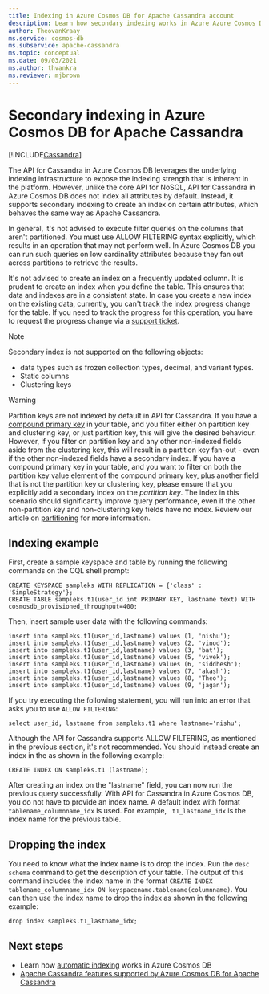 ```yaml
---
title: Indexing in Azure Cosmos DB for Apache Cassandra account
description: Learn how secondary indexing works in Azure Azure Cosmos DB for Apache Cassandra account.
author: TheovanKraay
ms.service: cosmos-db
ms.subservice: apache-cassandra
ms.topic: conceptual
ms.date: 09/03/2021
ms.author: thvankra
ms.reviewer: mjbrown
---
```


# Secondary indexing in Azure Cosmos DB for Apache Cassandra
[!INCLUDE[Cassandra](../includes/appliesto-cassandra.md)]

The API for Cassandra in Azure Cosmos DB leverages the underlying indexing infrastructure to expose the indexing strength that is inherent in the platform. However, unlike the core API for NoSQL, API for Cassandra in Azure Cosmos DB does not index all attributes by default. Instead, it supports secondary indexing to create an index on certain attributes, which behaves the same way as Apache Cassandra.  

In general, it's not advised to execute filter queries on the columns that aren't partitioned. You must use ALLOW FILTERING syntax explicitly, which results in an operation that may not perform well. In Azure Cosmos DB you can run such queries on low cardinality attributes because they fan out across partitions to retrieve the results.

It's not advised to create an index on a frequently updated column. It is prudent to create an index when you define the table. This ensures that data and indexes are in a consistent state. In case you create a new index on the existing data, currently, you can't track the index progress change for the table. If you need to track the progress for this operation, you have to request the progress change via a [support ticket](../../azure-portal/supportability/how-to-create-azure-support-request.md).


> [!NOTE]
> Secondary index is not supported on the following objects:
> - data types such as frozen collection types, decimal, and variant types.
> - Static columns
> - Clustering keys

> [!WARNING]
> Partition keys are not indexed by default in API for Cassandra. If you have a [compound primary key](cassandra-partitioning.md#compound-primary-key) in your table, and you filter either on partition key and clustering key, or just partition key, this will give the desired behaviour. However, if you filter on partition key and any other non-indexed fields aside from the clustering key, this will result in a partition key fan-out - even if the other non-indexed fields have a secondary index. If you have a compound primary key in your table, and you want to filter on both the partition key value element of the compound primary key, plus another field that is not the partition key or clustering key, please ensure that you explicitly add a secondary index on the *partition key*. The index in this scenario should significantly improve query performance, even if the other non-partition key and non-clustering key fields have no index. Review our article on [partitioning](cassandra-partitioning.md) for more information.

## Indexing example

First, create a sample keyspace and table by running the following commands on the CQL shell prompt:

```shell
CREATE KEYSPACE sampleks WITH REPLICATION = {'class' : 'SimpleStrategy'};
CREATE TABLE sampleks.t1(user_id int PRIMARY KEY, lastname text) WITH cosmosdb_provisioned_throughput=400;
``` 

Then, insert sample user data with the following commands:

```shell
insert into sampleks.t1(user_id,lastname) values (1, 'nishu');
insert into sampleks.t1(user_id,lastname) values (2, 'vinod');
insert into sampleks.t1(user_id,lastname) values (3, 'bat');
insert into sampleks.t1(user_id,lastname) values (5, 'vivek');
insert into sampleks.t1(user_id,lastname) values (6, 'siddhesh');
insert into sampleks.t1(user_id,lastname) values (7, 'akash');
insert into sampleks.t1(user_id,lastname) values (8, 'Theo');
insert into sampleks.t1(user_id,lastname) values (9, 'jagan');
```

If you try executing the following statement, you will run into an error that asks you to use `ALLOW FILTERING`: 

```shell
select user_id, lastname from sampleks.t1 where lastname='nishu';
``` 

Although the API for Cassandra supports ALLOW FILTERING, as mentioned in the previous section, it's not recommended. You should instead create an index in the as shown in the following example:

```shell
CREATE INDEX ON sampleks.t1 (lastname);
```
After creating an index on the "lastname" field, you can now run the previous query successfully. With API for Cassandra in Azure Cosmos DB, you do not have to provide an index name. A default index with format `tablename_columnname_idx` is used. For example, ` t1_lastname_idx` is the index name for the previous table.

## Dropping the index 
You need to know what the index name is to drop the index. Run the `desc schema` command to get the description of your table. The output of this command includes the index name in the format `CREATE INDEX tablename_columnname_idx ON keyspacename.tablename(columnname)`. You can then use the index name to drop the index as shown in the following example:

```shell
drop index sampleks.t1_lastname_idx;
```



## Next steps
* Learn how [automatic indexing](../index-overview.md) works in Azure Cosmos DB
* [Apache Cassandra features supported by Azure Cosmos DB for Apache Cassandra](cassandra-support.md)
